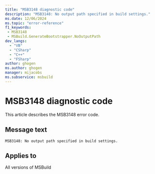 ```yaml
---
title: "MSB3148 diagnostic code"
description: "MSB3148: No output path specified in build settings."
ms.date: 12/06/2024
ms.topic: "error-reference"
f1_keywords:
 - MSB3148
 - MSBuild.GenerateBootstrapper.NoOutputPath
dev_langs:
  - "VB"
  - "CSharp"
  - "C++"
  - "FSharp"
author: ghogen
ms.author: ghogen
manager: mijacobs
ms.subservice: msbuild
---
```


# MSB3148 diagnostic code

<!-- :::ErrorDefinitionDescription::: -->
<!-- :::editable-content name="introDescription"::: -->
This article describes the MSB3148 error code.
<!-- :::editable-content-end::: -->

## Message text

```output
MSB3148: No output path specified in build settings.
```

<!-- :::editable-content name="postOutputDescription"::: -->
<!--
{StrBegin="MSB3148: "}
-->
<!-- :::editable-content-end::: -->
<!-- :::ErrorDefinitionDescription-end::: -->

## Applies to

All versions of MSBuild
